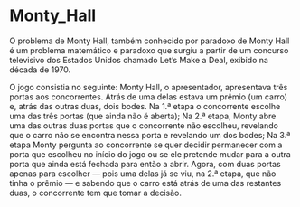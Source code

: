 # Monty_Hall
O problema de Monty Hall, também conhecido por paradoxo de Monty Hall é um problema matemático e paradoxo que surgiu a partir de um concurso televisivo dos Estados Unidos  chamado Let’s Make a Deal, exibido na década de 1970.

O jogo consistia no seguinte: Monty Hall, o apresentador, apresentava três portas aos concorrentes. 
Atrás de uma delas estava um prêmio (um carro) e, atrás das outras duas, dois bodes.
Na 1.ª etapa o concorrente escolhe uma das três portas (que ainda não é aberta);
Na 2.ª etapa, Monty abre uma das outras duas portas que o concorrente não escolheu, revelando que o carro não se encontra nessa porta e revelando um dos bodes;
Na 3.ª etapa Monty pergunta ao concorrente se quer decidir permanecer com a porta que escolheu no início do jogo ou se ele pretende mudar para a outra porta que ainda está fechada para então a abrir. Agora, com duas portas apenas para escolher — pois uma delas já se viu, na 2.ª etapa, que não tinha o prêmio — e sabendo que o carro está atrás de uma das restantes duas, o concorrente tem que tomar a decisão.
